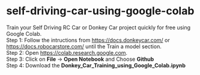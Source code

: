 # self-driving-car-using-google-colab
Train your Self Driving RC Car or Donkey Car project quickly for free using Google Colab.
<br />Step 1: Follow the intructions from https://docs.donkeycar.com/ or https://docs.robocarstore.com/ until the Train a model section.
<br />Step 2: Open https://colab.research.google.com.
<br />Step 3: Click on <b>File</b> -> <b>Open Notebook</b> and Choose <b>Github</b>
<br />Step 4: Download the <b>Donkey_Car_Training_using_Google_Colab.ipynb</b>
